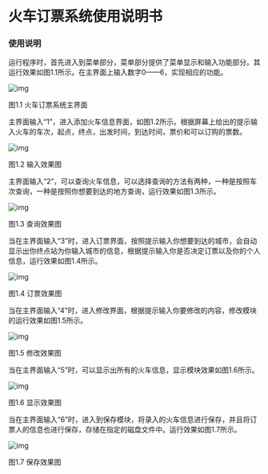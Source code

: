 # 火车订票系统使用说明书

### 使用说明

运行程序时，首先进入到菜单部分，菜单部分提供了菜单显示和输入功能部分。其运行效果如图1.1所示。在主界面上输入数字0——6，实现相应的功能。

![img](file:///C:/Users/14263/AppData/Local/Temp/msohtmlclip1/01/clip_image002.jpg)

图1.1 火车订票系统主界面

主界面输入“1”，进入添加火车信息界面，如图1.2所示。根据屏幕上给出的提示输入火车的车次，起点，终点，出发时间，到达时间，票价和可以订购的票数。

![img](file:///C:/Users/14263/AppData/Local/Temp/msohtmlclip1/01/clip_image004.jpg)

图1.2 输入效果图

主界面输入“2”，可以查询火车信息，可以选择查询的方法有两种，一种是按照车次查询，一种是按照你想要到达的地方查询，运行效果如图1.3所示。

![img](file:///C:/Users/14263/AppData/Local/Temp/msohtmlclip1/01/clip_image006.jpg)

图1.3 查询效果图

当在主界面输入“3”时，进入订票界面，按照提示输入你想要到达的城市，会自动显示出你终点站为你输入城市的信息，根据提示输入你是否决定订票以及你的个人信息，运行效果如图1.4所示。

![img](file:///C:/Users/14263/AppData/Local/Temp/msohtmlclip1/01/clip_image008.jpg)

图1.4 订票效果图

当在主界面输入“4”时，进入修改界面，根据提示输入你要修改的内容，修改模块的运行效果如图1.5所示。

![img](file:///C:/Users/14263/AppData/Local/Temp/msohtmlclip1/01/clip_image010.jpg)

图1.5 修改效果图

当在主界面输入“5”时，可以显示出所有的火车信息，显示模块效果如图1.6所示。

![img](file:///C:/Users/14263/AppData/Local/Temp/msohtmlclip1/01/clip_image012.jpg)

图1.6 显示效果图

当在主界面输入“6”时，进入到保存模块，将录入的火车信息进行保存，并且将订票人的信息也进行保存，存储在指定的磁盘文件中。运行效果如图1.7所示。

![img](file:///C:/Users/14263/AppData/Local/Temp/msohtmlclip1/01/clip_image014.jpg)

图1.7 保存效果图